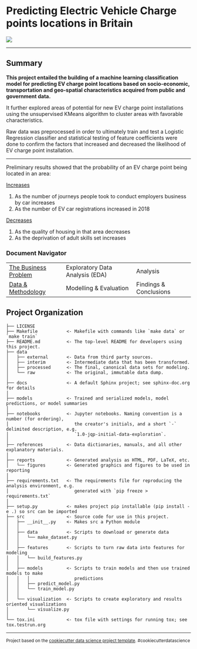 # Predicting Electric Vehicle Charge points locations in Britain

<img src="https://i.cbc.ca/1.4415731.1511448387!/fileImage/httpImage/image.jpg_gen/derivatives/16x9_780/electric-vehicle-charged.jpg"/>

------

## Summary

**This project entailed the building of a machine learning classification model for predicting EV charge point locations based on socio-economic, transportation and geo-spatial characteristics acquired from public and government data.**

It further explored areas of potential for new EV charge point installations using the unsupervised KMeans algorithm to cluster areas with favorable characteristics. 

Raw data was preprocessed in order to ultimately train and test a Logistic Regression classifier and statistical testing of feature coefficients were done to confirm the factors that increased and decreased the likelihood of EV charge point installation. 

------

Preliminary results showed that the probability of an EV charge point being located in an area:

<u>Increases</u>

1. As the number of journeys people took to conduct employers business by car increases
2. As the number of EV car registrations increased in 2018

<u>Decreases</u>

1. As the quality of housing in that area decreases
2. As the deprivation of adult skills set increases



### Document Navigator

|                                                              |                                 |                        |
| ------------------------------------------------------------ | ------------------------------- | ---------------------- |
| <a href="business_problem.md#the-business-problem">The Business Problem</a> | Exploratory Data Analysis (EDA) | Analysis               |
| <a href="data.md#data--methodology">Data & Methodology</a>   | Modelling & Evaluation          | Findings & Conclusions |



## Project Organization

    ├── LICENSE
    ├── Makefile           <- Makefile with commands like `make data` or `make train`
    ├── README.md          <- The top-level README for developers using this project.
    ├── data
    │   ├── external       <- Data from third party sources.
    │   ├── interim        <- Intermediate data that has been transformed.
    │   ├── processed      <- The final, canonical data sets for modeling.
    │   └── raw            <- The original, immutable data dump.
    │
    ├── docs               <- A default Sphinx project; see sphinx-doc.org for details
    │
    ├── models             <- Trained and serialized models, model predictions, or model summaries
    │
    ├── notebooks          <- Jupyter notebooks. Naming convention is a number (for ordering),
    │                         the creator's initials, and a short `-` delimited description, e.g.
    │                         `1.0-jqp-initial-data-exploration`.
    │
    ├── references         <- Data dictionaries, manuals, and all other explanatory materials.
    │
    ├── reports            <- Generated analysis as HTML, PDF, LaTeX, etc.
    │   └── figures        <- Generated graphics and figures to be used in reporting
    │
    ├── requirements.txt   <- The requirements file for reproducing the analysis environment, e.g.
    │                         generated with `pip freeze > requirements.txt`
    │
    ├── setup.py           <- makes project pip installable (pip install -e .) so src can be imported
    ├── src                <- Source code for use in this project.
    │   ├── __init__.py    <- Makes src a Python module
    │   │
    │   ├── data           <- Scripts to download or generate data
    │   │   └── make_dataset.py
    │   │
    │   ├── features       <- Scripts to turn raw data into features for modeling
    │   │   └── build_features.py
    │   │
    │   ├── models         <- Scripts to train models and then use trained models to make
    │   │   │                 predictions
    │   │   ├── predict_model.py
    │   │   └── train_model.py
    │   │
    │   └── visualization  <- Scripts to create exploratory and results oriented visualizations
    │       └── visualize.py
    │
    └── tox.ini            <- tox file with settings for running tox; see tox.testrun.org

--------

<p><small>Project based on the <a target="_blank" href="https://drivendata.github.io/cookiecutter-data-science/">cookiecutter data science project template</a>. #cookiecutterdatascience</small></p>
